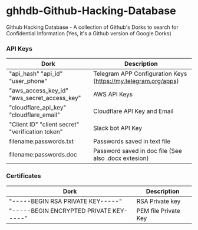 # ghhdb-Github-Hacking-Database
Github Hacking Database - A collection of Github's Dorks to search for Confidential Information (Yes, it's a Github version of Google Dorks)

### API Keys

Dork | Description
--------- | ------
"api_hash" "api_id" "user_phone"|Telegram APP Configuration Keys (https://my.telegram.org/apps)
"aws_access_key_id" "aws_secret_access_key"|AWS API Keys
"cloudflare_api_key" "cloudflare_email"|Cloudflare API Key and Email
"Client ID" "client secret" "verification token"|Slack bot API Key
filename:passwords.txt|Passwords saved in text file
filename:passwords.doc|Password saved in doc file (See also .docx extesion)
### Certificates

Dork | Description
--------- | ------
"-----BEGIN RSA PRIVATE KEY-----"|RSA Private key 
"-----BEGIN ENCRYPTED PRIVATE KEY-----"|PEM file Private Key
